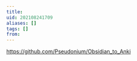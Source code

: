 ```yaml
---
title: 
uid: 202108241709
aliases: []
tags: []
from: 
---
```

https://github.com/Pseudonium/Obsidian_to_Anki